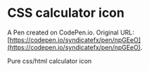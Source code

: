 # CSS calculator icon

A Pen created on CodePen.io. Original URL: [https://codepen.io/syndicatefx/pen/npGEeO](https://codepen.io/syndicatefx/pen/npGEeO).

Pure css/html calculator icon